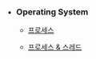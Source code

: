 - ### Operating System

  - [프로세스](https://github.com/gnsdp99/tech-interview/blob/main/Operating%20System/Process.md)

  - [프로세스 & 스레드](https://github.com/gnsdp99/tech-interview/blob/main/Operating%20System/Process%20%26%20Thread.md)

